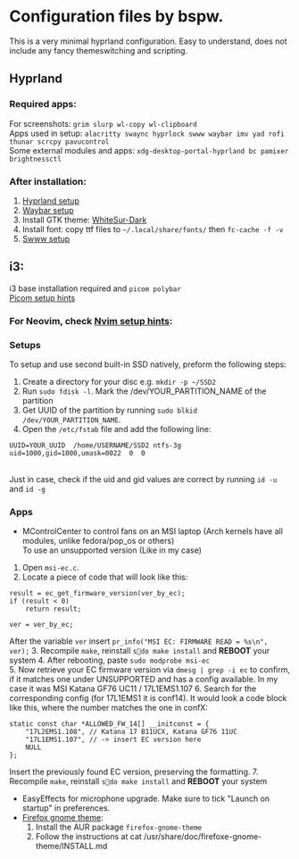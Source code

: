# Configuration files by bspw.
This is a very minimal hyprland configuration. Easy to understand, does not include any fancy themeswitching and scripting. <br>

## Hyprland
### Required apps:
For screenshots: ```grim slurp wl-copy wl-clipboard```<br>
Apps used in setup: ```alacritty swaync hyprlock swww waybar imv yad rofi thunar scrcpy pavucontrol ```<br>
Some external modules and apps: ```xdg-desktop-portal-hyprland bc pamixer brightnessctl```<br>
### After installation:
1. [Hyprland setup](https://github.com/beispielsweise/configs/blob/main/config/hypr/README.md)<br>
2. [Waybar setup](https://github.com/beispielsweise/configs/blob/main/config/waybar/README.md)<br>
3. Install GTK theme: [WhiteSur-Dark](https://github.com/vinceliuice/WhiteSur-gtk-theme/tree/master)
4. Install font: copy ttf files to ```~/.local/share/fonts/``` then ```fc-cache -f -v```
4. [Swww setup](https://github.com/beispielsweise/configs/blob/main/config/swww/README.md)<br>

## i3:
i3 base installation required and ```picom polybar```<br>
[Picom setup hints](https://github.com/beispielsweise/configs/blob/main/config/picom/README.md)<br>

### For Neovim, check [Nvim setup hints](https://github.com/beispielsweise/configs/blob/main/config/nvim/README.md):
### Setups
To setup and use second built-in SSD natively, preform the following steps:
1. Create a directory for your disc e.g. ```mkdir -p ~/SSD2```
2. Run ```sudo fdisk -l```. Mark the /dev/YOUR_PARTITION_NAME of the partition
3. Get UUID of the partition by running ```sudo blkid /dev/YOUR_PARTITION_NAME```. 
4. Open the ```/etc/fstab``` file and add the following line:<br>
```
UUID=YOUR_UUID  /home/USERNAME/SSD2 ntfs-3g  uid=1000,gid=1000,umask=0022  0  0
```
<br>Just in case, check if the uid and gid values are correct by running ```id -u``` and ```id -g```

### Apps
- MControlCenter to control fans on an MSI laptop (Arch kernels have all modules, unlike fedora/pop_os or others) <br>
To use an unsupported version (Like in my case)
1. Open ```msi-ec.c```. 
2. Locate a piece of code that will look like this: <br>
```
result = ec_get_firmware_version(ver_by_ec);
if (result < 0)
    return result;

ver = ver_by_ec;
```
After the variable ```ver``` insert ```pr_info("MSI EC: FIRMWARE READ = %s\n", ver);```
3. Recompile ```make```, reinstall ```sdo make install``` and __REBOOT__ your system
4. After rebooting, paste ```sudo modprobe msi-ec```<br>
5. Now retrieve your EC firmware version via ```dmesg | grep -i ec``` to confirm, if it matches one under UNSUPPORTED and has a config available. 
In my case it was MSI Katana GF76 UC11 / 17L1EMS1.107
6. Search for the corresponding config (for 17L1EMS1 it is conf14). 
It would look a code block like this, where the number matches the one in confX:
```
static const char *ALLOWED_FW_14[] __initconst = {
	"17L2EMS1.108", // Katana 17 B11UCX, Katana GF76 11UC
	"17L1EMS1.107", // -> insert EC version here
	NULL
};
```
Insert the previously found EC version, preserving the formatting. 
7. Recompile ```make```, reinstall ```sdo make install``` and __REBOOT__ your system
- EasyEffects for microphone upgrade. Make sure to tick "Launch on startup" in preferences.
- [Firefox gnome theme](https://github.com/rafaelmardojai/firefox-gnome-theme): <br>
  1. Install the AUR package ```firefox-gnome-theme```
  2. Follow the instructions at cat /usr/share/doc/firefoxe-gnome-theme/INSTALL.md

